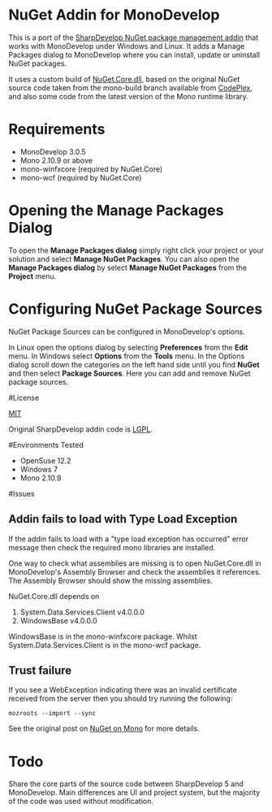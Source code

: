 # NuGet Addin for MonoDevelop

This is a port of the [SharpDevelop NuGet package management addin](http://community.sharpdevelop.net/blogs/mattward/archive/2011/01/23/NuGetSupportInSharpDevelop.aspx) that works with MonoDevelop under Windows and Linux. It adds a Manage Packages dialog to MonoDevelop where you can install, update or uninstall NuGet packages.

It uses a custom build of [NuGet.Core.dll](https://github.com/mrward/nuget/tree/monodevelop), based on the original NuGet source code taken from the mono-build branch available from [CodePlex](http://nuget.codeplex.com), and also some code from the latest version of the Mono runtime library.

# Requirements

 * MonoDevelop 3.0.5
 * Mono 2.10.9 or above
 * mono-winfxcore (required by NuGet.Core)
 * mono-wcf (required by NuGet.Core)

# Opening the Manage Packages Dialog

To open the **Manage Packages dialog** simply right click your project or your solution and select **Manage NuGet Packages**. You can also open the **Manage Packages dialog** by select **Manage NuGet Packages** from the **Project** menu.

# Configuring NuGet Package Sources

NuGet Package Sources can be configured in MonoDevelop's options.

In Linux open the options dialog by selecting **Preferences** from the **Edit** menu. In Windows select **Options** from the **Tools** menu. In the Options dialog scroll down the categories on the left hand side until you find **NuGet** and then select **Package Sources**. Here you can add and remove NuGet package sources.

#License

[MIT](http://opensource.org/licenses/MIT)

Original SharpDevelop addin code is [LGPL](http://www.gnu.org/licenses/lgpl-2.1.txt).

#Environments Tested

 * OpenSuse 12.2
 * Windows 7
 * Mono 2.10.9

#Issues

## Addin fails to load with Type Load Exception

If the addin fails to load with a "type load exception has occurred" error message then check the required mono libraries are installed.

One way to check what assemblies are missing is to open NuGet.Core.dll in MonoDevelop's Assembly Browser and check the assemblies it references. The Assembly Browser should show the missing assemblies.

NuGet.Core.dll depends on

 1.  System.Data.Services.Client v4.0.0.0
 2. WindowsBase v4.0.0.0
  
WindowsBase is in the mono-winfxcore package. Whilst System.Data.Services.Client is in the mono-wcf package.

## Trust failure

If you see a WebException indicating there was an invalid certificate received from the server then you should try running the following:

    mozroots --import --sync

See the original post on [NuGet on Mono](http://monomvc.wordpress.com/2012/03/06/nuget-on-mono/) for more details.

# Todo

Share the core parts of the source code between SharpDevelop 5 and MonoDevelop. Main differences are UI and project system, but the majority of the code was used without modification.


